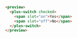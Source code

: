 ```html [template]
<preview>
  <plus-switch checked>
    <span slot="on">Yes</span>
    <span slot="off">No</span>
  </plus-switch>
</preview>
```
